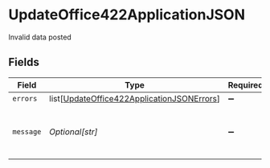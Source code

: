 # UpdateOffice422ApplicationJSON

Invalid data posted


## Fields

| Field                                                                                                         | Type                                                                                                          | Required                                                                                                      | Description                                                                                                   | Example                                                                                                       |
| ------------------------------------------------------------------------------------------------------------- | ------------------------------------------------------------------------------------------------------------- | ------------------------------------------------------------------------------------------------------------- | ------------------------------------------------------------------------------------------------------------- | ------------------------------------------------------------------------------------------------------------- |
| `errors`                                                                                                      | list[[UpdateOffice422ApplicationJSONErrors](../../models/operations/updateoffice422applicationjsonerrors.md)] | :heavy_minus_sign:                                                                                            | N/A                                                                                                           |                                                                                                               |
| `message`                                                                                                     | *Optional[str]*                                                                                               | :heavy_minus_sign:                                                                                            | N/A                                                                                                           | The given data was invalid.                                                                                   |